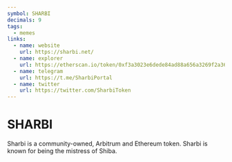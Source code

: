 ```yaml
---
symbol: SHARBI
decimals: 9
tags:
  - memes
links:
  - name: website
    url: https://sharbi.net/
  - name: explorer
    url: https://etherscan.io/token/0xf3a3023e6dede84ad88a656a3269f2a36e83c9a9
  - name: telegram
    url: https://t.me/SharbiPortal
  - name: twitter
    url: https://twitter.com/SharbiToken
---
```


# SHARBI

Sharbi is a community-owned, Arbitrum and Ethereum token. Sharbi is known for being the mistress of Shiba.
